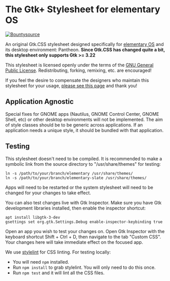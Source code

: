 # The Gtk+ Stylesheet for elementary OS

[![Bountysource](https://www.bountysource.com/badge/tracker?tracker_id=45189256)](https://www.bountysource.com/trackers/45189256-elementary-stylesheet)

An original Gtk.CSS stylesheet designed specifically for [elementary OS](https://elementary.io) and its desktop environment: Pantheon. **Since Gtk.CSS has changed quite a bit, this stylesheet only supports Gtk >= 3.22**

This stylesheet is licensed openly under the terms of the [GNU General Public License](https://github.com/elementary/stylesheet/blob/master/COPYING). Redistributing, forking, remixing, etc. are encouraged!

If you feel the desire to compensate the designers who maintain this stylesheet for your usage, [please see this page](https://elementary.io/get-involved#funding) and thank you!

## Application Agnostic

Special fixes for GNOME apps (Nautilus, GNOME Control Center, GNOME Shell, etc) or other desktop environments will not be implemented. The aim of style classes should be to be generic across applications. If an application needs a unique style,  it should be bundled with that application.

## Testing

This stylesheet doesn't need to be compiled. It is recommended to make a
symbolic link from the source directory to "/usr/share/themes" for testing:

    ln -s /path/to/your/branch/elementary /usr/share/themes/
    ln -s /path/to/your/branch/elementary-slate /usr/share/themes/

Apps will need to be restarted or the system stylesheet will need to be
changed for your changes to take effect.

You can also test changes live with Gtk Inspector. Make sure you have Gtk
development libraries installed, then enable the inspector shortcut:

    apt install libgtk-3-dev
    gsettings set org.gtk.Settings.Debug enable-inspector-keybinding true

Open an app you wish to test your changes on. Open Gtk Inspector with the
keyboard shortcut Shift + Ctrl + D, then navigate to the tab "Custom CSS".
Your changes here will take immediate effect on the focused app.

We use [stylelint](http://stylelint.io/) for CSS linting. For testing locally:
* You will need `npm` installed.
* Run `npm install` to grab stylelint. You will only need to do this once.
* Run `npm test` and it will lint all the CSS files.


